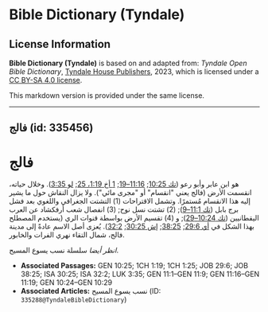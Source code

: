 # Bible Dictionary (Tyndale)

## License Information

**Bible Dictionary (Tyndale)** is based on and adapted from: _Tyndale Open Bible Dictionary_, [Tyndale House Publishers](https://tyndaleopenresources.com/), 2023, which is licensed under a [CC BY-SA 4.0 license](https://creativecommons.org/licenses/by-sa/4.0/legalcode.en).

This markdown version is provided under the same license.



--------------------------------

## فالج (id: 335456)

فالج
====

هو ابن عابر وأبو رعو ([تك 10:25](https://ref.ly/Gen10:25); [11:16–19](https://ref.ly/Gen11:16-Gen11:19); [1 أخ 1:19، 25](https://ref.ly/1Chr1:19,1Chr1:25); [لو 3:35](https://ref.ly/Luke3:35)). وخلال حياته، انقسمت الأرض (فالج يعني "انقسام" أو "مجرى مائي"). ولا يزال النقاش حول ما يشير إليه هذا الانقسام مُستمرًا. وتشمل الاقتراحات (1\) التشتت الجغرافي واللغوي بعد فشل برج بابل ([تك 11:1–9](https://ref.ly/Gen11:1-Gen11:9)); (2\) تشتت نسل نوح; (3\) انفصال شعب أرفكشاد عن العرب اليقطانيين ([تك 10:24–29](https://ref.ly/Gen10:24-Gen10:29)); و (4\) تقسيم الأرض بواسطة قنوات الري (يستخدم المصطلح بهذا الشكل في [أي 29:6](https://ref.ly/Job29:6); [38:25](https://ref.ly/Job38:25); [إش 30:25](https://ref.ly/Isa30:25); [32:2](https://ref.ly/Isa32:2)). يُعزى أصل الاسم عادةً إلى مدينة فالج، شمال التقاء نهري الفرات والخابور.

*انظر أيضا* سلسلة نسب يسوع المسيح.

* **Associated Passages:** GEN 10:25; 1CH 1:19; 1CH 1:25; JOB 29:6; JOB 38:25; ISA 30:25; ISA 32:2; LUK 3:35; GEN 11:1–GEN 11:9; GEN 11:16–GEN 11:19; GEN 10:24–GEN 10:29
* **Associated Articles:** نسب يسوع المسيح (ID: `335288@TyndaleBibleDictionary`)

